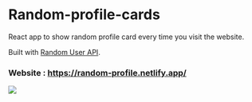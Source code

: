 # Random-profile-cards

React app to show random profile card every time you visit the website.

Built with [Random User API](https://randomuser.me/).

### Website : https://random-profile.netlify.app/

![](https://i.imgur.com/bRBDdf8.gif)
